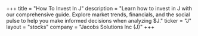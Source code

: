 +++
title = "How To Invest In J"
description = "Learn how to invest in J with our comprehensive guide. Explore market trends, financials, and the social pulse to help you make informed decisions when analyzing $J."
ticker = "J"
layout = "stocks"
company = "Jacobs Solutions Inc (J)"
+++


